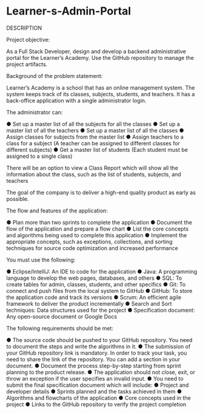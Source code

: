 # Learner-s-Admin-Portal
DESCRIPTION

Project objective: 

As a Full Stack Developer, design and develop a backend administrative portal for the Learner’s Academy. Use the GitHub repository to manage the project artifacts. 

 

Background of the problem statement:

Learner’s Academy is a school that has an online management system. The system keeps track of its classes, subjects, students, and teachers. It has a back-office application with a single administrator login.

 

The administrator can:

● Set up a master list of all the subjects for all the classes
● Set up a master list of all the teachers
● Set up a master list of all the classes
● Assign classes for subjects from the master list
● Assign teachers to a class for a subject (A teacher can be assigned to different classes for different subjects)
● Get a master list of students (Each student must be assigned to a single class)
     

There will be an option to view a Class Report which will show all the information about the class, such as the list of students, subjects, and teachers
     
The goal of the company is to deliver a high-end quality product as early as possible. 

 

The flow and features of the application: 

● Plan more than two sprints to complete the application
● Document the flow of the application and prepare a flow chart 
● List the core concepts and algorithms being used to complete this application
● Implement the appropriate concepts, such as exceptions, collections, and sorting techniques for source code optimization and increased performance 


You must use the following: 

● Eclipse/IntelliJ: An IDE to code for the application 
● Java: A programming language to develop the web pages, databases, and others
● SQL: To create tables for admin, classes, students, and other specifics
● Git: To connect and push files from the local system to GitHub 
● GitHub: To store the application code and track its versions 
● Scrum: An efficient agile framework to deliver the product incrementally 
● Search and Sort techniques: Data structures used for the project 
● Specification document: Any open-source document or Google Docs 

 

The following requirements should be met: 

● The source code should be pushed to your GitHub repository. You need to document the steps and write the algorithms in it.
● The submission of your GitHub repository link is mandatory. In order to track your task, you need to share the link of the repository. You can add a section in your document. 
● Document the process step-by-step starting from sprint planning to the product release. 
● The application should not close, exit, or throw an exception if the user specifies an invalid input.
● You need to submit the final specification document which will include: 
● Project and developer details 
● Sprints planned and the tasks achieved in them 
● Algorithms and flowcharts of the application 
● Core concepts used in the project 
● Links to the GitHub repository to verify the project completion 
